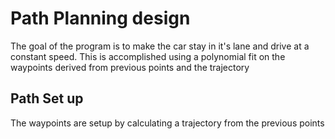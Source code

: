 # Path Planning design

The goal of the program is to make the car stay in it's lane and drive at a constant speed. This is accomplished using a polynomial fit on the waypoints derived from previous points and the trajectory

## Path Set up

The waypoints are setup by calculating a trajectory from the previous points